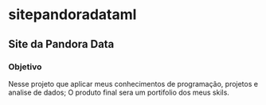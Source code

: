 # sitepandoradataml

## Site da Pandora Data

### Objetivo

Nesse projeto que aplicar meus conhecimentos de programação,  projetos e analise de dados;
O produto final sera um  portifolio dos meus skils.
